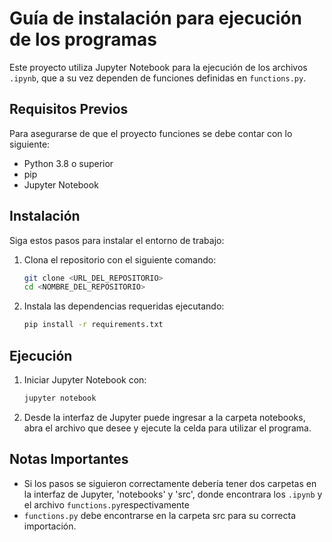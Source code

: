 # Guía de instalación para ejecución de los programas

Este proyecto utiliza Jupyter Notebook para la ejecución de los archivos `.ipynb`, que a su vez dependen de funciones definidas en `functions.py`.

## Requisitos Previos

Para asegurarse de que el proyecto funciones se debe contar con lo siguiente:

- Python 3.8 o superior
- pip
- Jupyter Notebook

## Instalación

Siga estos pasos para instalar el entorno de trabajo:

1. Clona el repositorio con el siguiente comando:
   ```bash
   git clone <URL_DEL_REPOSITORIO>
   cd <NOMBRE_DEL_REPOSITORIO>
   ```
2. Instala las dependencias requeridas ejecutando:
   ```bash
   pip install -r requirements.txt
   ```

## Ejecución

1. Iniciar Jupyter Notebook con:
   ```bash
   jupyter notebook
   ```
2. Desde la interfaz de Jupyter puede ingresar a la carpeta notebooks, abra el archivo que desee y ejecute la celda para utilizar el programa.

## Notas Importantes

- Si los pasos se siguieron correctamente debería tener dos carpetas en la interfaz de Jupyter, 'notebooks' y 'src', donde encontrara los `.ipynb` y el archivo `functions.py`respectivamente
- `functions.py` debe encontrarse en la carpeta src para su correcta importación.
